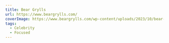 ```yaml
---
title: Bear Grylls
url: https://www.beargrylls.com/
coverImage: https://www.beargrylls.com/wp-content/uploads/2023/10/bear-grylls.jpg
tags:
  - Celebrity
  - Focused
---
```

